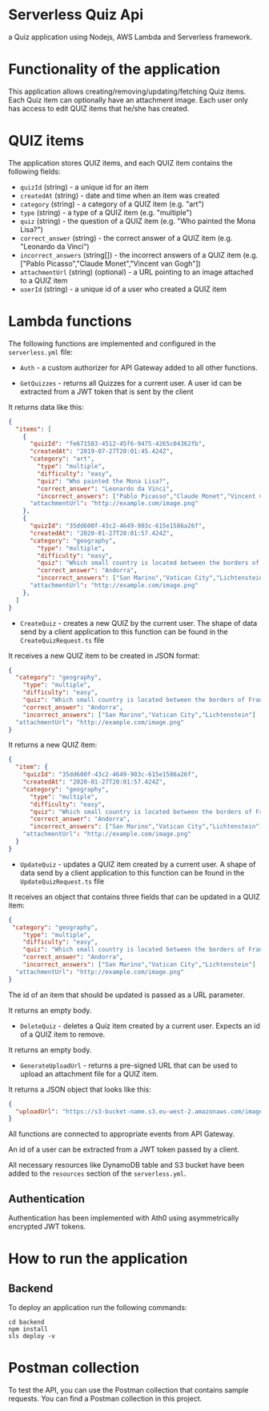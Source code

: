 # Serverless Quiz Api

a Quiz application using Nodejs, AWS Lambda and Serverless framework.

# Functionality of the application

This application allows creating/removing/updating/fetching Quiz items. Each Quiz item can optionally have an attachment image. Each user only has access to edit QUIZ items that he/she has created.

# QUIZ items

The application stores QUIZ items, and each QUIZ item contains the following fields:

* `quizId` (string) - a unique id for an item
* `createdAt` (string) - date and time when an item was created
* `category` (string) - a category of a QUIZ item (e.g. "art")
* `type` (string) - a type of a QUIZ item (e.g. "multiple")
* `quiz` (string) - the question of a QUIZ item (e.g. "Who painted the Mona Lisa?")
* `correct_answer` (string) - the correct answer of a QUIZ item (e.g. "Leonardo da Vinci")
* `incorrect_answers` (string[]) - the incorrect answers of a QUIZ item (e.g. ["Pablo Picasso","Claude Monet","Vincent van Gogh"])
* `attachmentUrl` (string) (optional) - a URL pointing to an image attached to a QUIZ item
* `userId` (string) - a unique id of a user who created a QUIZ item

# Lambda functions 

The following functions are implemented and configured in the `serverless.yml` file:

* `Auth` - a custom authorizer for API Gateway added to all other functions.

* `GetQuizzes` - returns all Quizzes for a current user. A user id can be extracted from a JWT token that is sent by the client

It returns data like this:

```json
{
  "items": [
    {
      "quizId": "fe671583-4512-45f6-9475-4265c04362fb",
      "createdAt": "2019-07-27T20:01:45.424Z",
      "category": "art",
	    "type": "multiple",
	    "difficulty": "easy",
	    "quiz": "Who painted the Mona Lisa?",
	    "correct_answer": "Leonardo da Vinci",
	    "incorrect_answers": ["Pablo Picasso","Claude Monet","Vincent van Gogh"]
      "attachmentUrl": "http://example.com/image.png"
    },
    {
      "quizId": "35dd600f-43c2-4649-903c-615e1586a26f",
      "createdAt": "2020-01-27T20:01:57.424Z",
      "category": "geography",
	    "type": "multiple",
	    "difficulty": "easy",
	    "quiz": "Which small country is located between the borders of France and Spain?",
	    "correct_answer": "Andorra",
	    "incorrect_answers": ["San Marino","Vatican City","Lichtenstein"]
      "attachmentUrl": "http://example.com/image.png"
    },
  ]
}
```

* `CreateQuiz` - creates a new QUIZ by the current user. The shape of data send by a client application to this function can be found in the `CreateQuizRequest.ts` file

It receives a new QUIZ item to be created in JSON format:

```json
{
  "category": "geography",
	"type": "multiple",
	"difficulty": "easy",
	"quiz": "Which small country is located between the borders of France and Spain?",
	"correct_answer": "Andorra",
	"incorrect_answers": ["San Marino","Vatican City","Lichtenstein"]
  "attachmentUrl": "http://example.com/image.png"
}
```

It returns a new QUIZ item:

```json
{
  "item": {
    "quizId": "35dd600f-43c2-4649-903c-615e1586a26f",
    "createdAt": "2020-01-27T20:01:57.424Z",
    "category": "geography",
	  "type": "multiple",
	  "difficulty": "easy",
	  "quiz": "Which small country is located between the borders of France and Spain?",
	  "correct_answer": "Andorra",
	  "incorrect_answers": ["San Marino","Vatican City","Lichtenstein"]
    "attachmentUrl": "http://example.com/image.png"
  }
}
```

* `UpdateQuiz` - updates a QUIZ item created by a current user. A shape of data send by a client application to this function can be found in the `UpdateQuizRequest.ts` file

It receives an object that contains three fields that can be updated in a QUIZ item:

```json
{
 "category": "geography",
	"type": "multiple",
	"difficulty": "easy",
	"quiz": "Which small country is located between the borders of France and Spain?",
	"correct_answer": "Andorra",
	"incorrect_answers": ["San Marino","Vatican City","Lichtenstein"]
  "attachmentUrl": "http://example.com/image.png"
}
```

The id of an item that should be updated is passed as a URL parameter.

It returns an empty body.

* `DeleteQuiz` - deletes a Quiz item created by a current user. Expects an id of a QUIZ item to remove.

It returns an empty body.

* `GenerateUploadUrl` - returns a pre-signed URL that can be used to upload an attachment file for a QUIZ item.

It returns a JSON object that looks like this:

```json
{
  "uploadUrl": "https://s3-bucket-name.s3.eu-west-2.amazonaws.com/image.png"
}
```

All functions are connected to appropriate events from API Gateway.

An id of a user can be extracted from a JWT token passed by a client.

All necessary resources like DynamoDB table and S3 bucket have been added to the `resources` section of the `serverless.yml`.

## Authentication

Authentication has been implemented with Ath0 using asymmetrically encrypted JWT tokens.

# How to run the application

## Backend

To deploy an application run the following commands:

```
cd backend
npm install
sls deploy -v
```

# Postman collection

To test the API, you can use the Postman collection that contains sample requests. You can find a Postman collection in this project.

